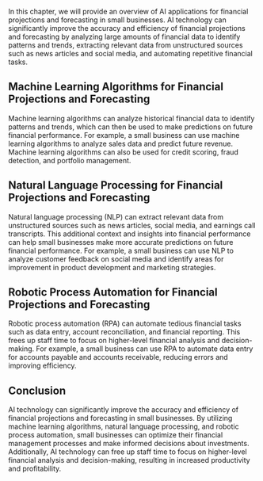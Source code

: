 

In this chapter, we will provide an overview of AI applications for financial projections and forecasting in small businesses. AI technology can significantly improve the accuracy and efficiency of financial projections and forecasting by analyzing large amounts of financial data to identify patterns and trends, extracting relevant data from unstructured sources such as news articles and social media, and automating repetitive financial tasks.

Machine Learning Algorithms for Financial Projections and Forecasting
---------------------------------------------------------------------

Machine learning algorithms can analyze historical financial data to identify patterns and trends, which can then be used to make predictions on future financial performance. For example, a small business can use machine learning algorithms to analyze sales data and predict future revenue. Machine learning algorithms can also be used for credit scoring, fraud detection, and portfolio management.

Natural Language Processing for Financial Projections and Forecasting
---------------------------------------------------------------------

Natural language processing (NLP) can extract relevant data from unstructured sources such as news articles, social media, and earnings call transcripts. This additional context and insights into financial performance can help small businesses make more accurate predictions on future financial performance. For example, a small business can use NLP to analyze customer feedback on social media and identify areas for improvement in product development and marketing strategies.

Robotic Process Automation for Financial Projections and Forecasting
--------------------------------------------------------------------

Robotic process automation (RPA) can automate tedious financial tasks such as data entry, account reconciliation, and financial reporting. This frees up staff time to focus on higher-level financial analysis and decision-making. For example, a small business can use RPA to automate data entry for accounts payable and accounts receivable, reducing errors and improving efficiency.

Conclusion
----------

AI technology can significantly improve the accuracy and efficiency of financial projections and forecasting in small businesses. By utilizing machine learning algorithms, natural language processing, and robotic process automation, small businesses can optimize their financial management processes and make informed decisions about investments. Additionally, AI technology can free up staff time to focus on higher-level financial analysis and decision-making, resulting in increased productivity and profitability.

